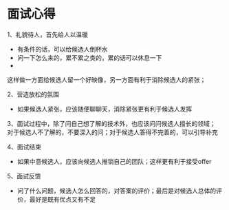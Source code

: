 面试心得
====
1、礼貌待人，首先给人以温暖
- 有条件的话，可以给候选人倒杯水
- 问一下怎么来的，累不累之类的，累的话可以休息一下
- 
这样做一方面给候选人留一个好映像，另一方面有利于消除候选人的紧张；

2、营造放松的氛围
- 如果候选人紧张，应该随便聊聊天，消除紧张更有利于候选人发挥


3、面试过程中，除了问自己想了解的技术外，也应该问问候选人擅长的领域；<br>
	对于候选人不了解的，不要深入的问；对于候选人答得不完善的，可以引导补充


4、面试结束
- 如果中意候选人，应该向候选人推销自己的团队；这样更有利于接受offer

5、面试反馈
- 问了什么问题，候选人怎么回答的，对答案的评价；最后是对候选人总体的评价，最好是既有优点又有不足
